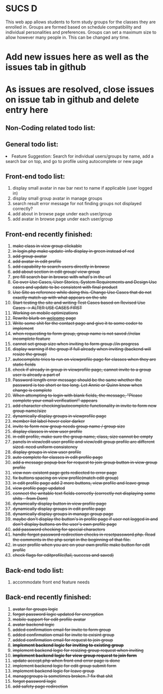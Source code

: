 <html>
<h1>SUCS D</h1>

<p>
This web app allows students to form study groups for the classes they are enrolled in. Groups are formed based on schedule compatibility and individual personalities and preferences. Groups can set a maximum size to allow however many people in. This can be changed any time.
</p>

<h1>Add new issues here as well as the issues tab in github</h1>
<h1>As issues are resolved, close issues on issue tab in github and delete entry here</h1>

<h2>Non-Coding related todo list: </h2>
<ol>
</ol>

<h2>General todo list: </h2>
<li>Feature Suggestion: Search for individual users/groups by name, add a search bar on top, and go to profile using autocomplete or new page</li>

<h2>Front-end todo list: </h2>
<ol>
   <li>display small avatar in nav bar next to name if applicable (user logged in)</li>
   <li>display small group avatar in manage groups </li>
   <li>search result error message for not finding groups not displayed correctly?</li>
   <li>add about in browse page under each user/group </li>
   <li>add avatar in browse page under each user/group </li>
</ol>

<h2>Front-end recently finished: </h2>
<ol>
   <li><strike>make class in view group clickable</strike></li> 
   <li><strike>in login.php make update-info display in green instead of red</strike></li>
   <li><strike>add group avatar </strike></li>
   <li><strike>add avatar in edit profile</strike></li>
   <li><strike>add capability to search users directly in browse </strike></li>
   <li><strike>add about section in edit group/ view group</strike></li> 
   <li><strike>pre fill search bar in browse with what's in the url</strike></li> 
   <li><strike>Go over Use Cases, User Stories, System Requirements and Design Use cases and update to be consistent with final product</strike></li>
   <li><strike>Use Site as reference while doing this. Change Use Cases that do not exactly match up with what appears on the site</strike></li>
   <li><strike>Start testing the site and writing Test Cases based on Revised Use Cases -> ALTER USE CASES FIRST</strike></li>
   <li><strike>Working on mobile optimizations</strike></li>
   <li><strike>Rewrite blurb on <a href="http://www.squaducsd.com/">welcome</a> page</strike></li>
   <li><strike>Write some shit for the contact page and give it to some coder to implement</strike></li>
   <li><strike>when requesting to form group, group name is not saved //relax incomplete feature</strike></li>
   <li><strike>cannot set group size when inviting to form group //in progress</strike></li>
   <li><strike>display warning if the group if full already when inviting (backend will resize the group)</strike></li>
   <li><strike>autocomplete tries to run on viewprofile page for classes when they are static fields</strike></li>
   <li><strike>check if already in group in viewprofile page, cannot invite to a group user is already a part of</strike></li>
   <li><strike>Password length error message should be the same whether the password is too short or too long. Let Annie or Quinn know when change is complete</strike></li>
   <li><strike>When attempting to login with blank fields, the message, "Please complete your email verification!" appears</strike></li>
   <li><strike>add character checking/autocomplete functionality in invite to form new group name/size</strike></li>
   <li><strike>dynamically display groups in viewprofile page</strike></li>
   <li><strike>member list label hover color darker</strike></li>
   <li><strike>invite to form new group needs group name / group size</strike></li>
   <li><strike>display classes in view user profile</strike></li>
   <li><strike>in edit profile, make sure the group name, class, size cannot be empty</strike></li>
   <li><strike>panels in view/edit user profile and view/edit group profile are different sized. need uniform consistency</strike></li>
   <li><strike>display groups in view user profile</strike></li>
   <li><strike>auto complete for classes in edit profile page</strike></li>
   <li><strike>add a message popup box for request to join group button in view group profile</strike></li> 
   <li><strike>view non-existent page gets rediected to error page</strike></li>
   <li><strike>fix buttons spacing on view profile(match edit group)</strike></li>
   <li><strike>in edit profile page add 2 more buttons, view profile and leave group</strike></li>
   <li><strike>view profile page updated</strike></li>
   <li><strike>connect the writable text fields correctly (correctly not displaying some shits - from Dom)</strike></li>
   <li><strike>dynamically display button in view profile page</strike></li>
   <li><strike>dynamically display groups in edit profile page</strike></li>
   <li><strike>dynamically display groups in manage group page</strike></li>
   <li><strike>maybe don't display the button's in profile page if user not logged in
      and don't display buttons on the user's own profile page</strike></li>
   <li><strike>add password checking for special characters</strike></li>
   <li><strike>handle forgot password redirection checks in resetpassword.php.
       Read the comments in the php script in the beginning of that file.</strike></li>
   <li><strike>in user profile when you are on your own profile make button for edit profile</strike></li>
   <li><strike>check flags for editprofile(fail, success and saved)</strike></li>
</ol>
   
<h2>Back-end todo list:</h2>
<ol>
<li>accommodate front end feature needs </li>
</ol>

<h2>Back-end recently finished: </h2>
<ol>

   <li><strike>avatar for groups logic </strike></li>
   <li><strike>forgot password logic updated for encryption</strike></li> 
   <li><strike>mobile support for edit profile avatar</strike></li> 
   <li><strike>avatar backend logic </strike></li> 
   <li><strike>added confirmation email for invite to form group</strike></li>
   <li><strike>added confirmation email for invite to exisint group </strike></li>
   <li><strike>added confirmation email for request to join group</strike></li>
   <li><strike><b>implement backend logic for inviting to existing group</strike></b></li>
   <li><strike>implement backend logic for resizing group request when inviting</strike></li>
   <li><strike><b>implement backend logic for view group request to join form</b></strike></li>
   <li><strike>update accept.php when front end error page is done </strike></li>
   <li><strike>implement backend logic for edit group submit form</strike></li>
   <li><strike>implement backend logic for leave group</strike></li>
   <li><strike>managegroups is sometimes broken..? fix that shit </strike></li>
   <li><strike>forgot password logic</strike></li>
   <li><strike>add safety page redirection</strike></li>
</ol>
</html>
